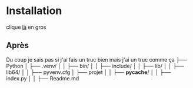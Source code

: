 # Installation

clique [là](https://flask.palletsprojects.com/en/3.0.x/installation/) en gros

## Après

Du coup je sais pas si j'ai fais un truc bien mais j'ai un truc comme ça
├── Python
│   ├── .venv/
│   │   ├── bin/
│   │   ├── include/
│   │   ├── lib/
│   │   ├── lib64/
│   │   ├── pyvenv.cfg
│   ├── projet
│   │   ├── __pycache__/
│   │   ├── index.py
│   │   ├── Readme.md